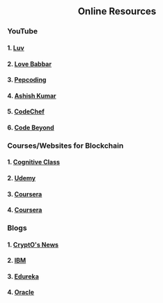 <h2 align="center"> Online Resources</h2>
<h3>YouTube</h3>
<h4>1.  <a href="https://www.youtube.com/watch?v=OMcxQ3IY-qc&list=PLauivoElc3ggagradg8MfOZreCMmXMmJ-"> Luv</a> </h4>
 <h4> 2. <a href="https://www.youtube.com/watch?v=AgrV4QHZKl4&list=PL4PCksYQGLJOcaPLgeMFaxaHigPFjBuTG"> Love Babbar</a> </h4>
 <h4> 3. <a href="https://www.youtube.com/watch?v=__Cu92rei1s&list=PL-Jc9J83PIiEFGyDMHQ72DTyrgg0B0f8Y"> Pepcoding</a></h4>
 <h4> 4. <a href="https://www.youtube.com/watch?v=_ClZwBOAnuM&list=PL6tQsxnnBiDieFMTItZTYVczapSU7ifTe"> Ashish Kumar</a></h4>
 <h4> 5. <a href="https://www.youtube.com/watch?v=cOz-tREBg0A&list=PLQXZIFwMtjoxwO1Q46c15Aj63M-lSd8b7"> CodeChef</a></h4>
 <h4> 6. <a href="https://www.youtube.com/watch?v=aSG-NY-1Mxc&list=PLN4aKSfpk8TTSJFTgKEF4wBRaArugy0dU"> Code Beyond</a></h4>

<h3>Courses/Websites for Blockchain</h3>
<h4>1. <a href="https://cognitiveclass.ai/courses/blockchain-course/"> Cognitive Class</a></h4>
 <h4> 2. <a href="https://www.udemy.com/ethereum-and-solidity-the-complete-developers-guide/"> Udemy</a></h4>
 <h4>3. <a href="https://www.coursera.org/learn/blockchain-foundations-and-use-cases"> Coursera</a></h4>
 <h4>4. <a href="https://www.coursera.org/learn/blockchain-basics"> Coursera</a> </h4>
  
  
<h3>Blogs</h3>
<h4>1. <a href="https://www.crypt0snews.com/"> CryptO's News</a></h4>
  <h4>2. <a href="https://www.ibm.com/blogs/blockchain"> IBM</a></h4>
  <h4>3. <a href="https://www.edureka.co/blog/category/blockchain/"> Edureka</a></h4>
  <h4>4. <a href="https://blogs.oracle.com/blockchain/ "> Oracle</a></h4>

